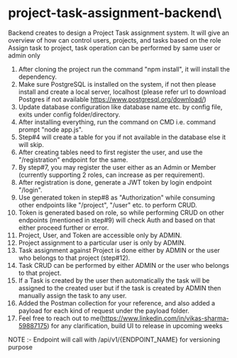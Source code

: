 # project-task-assignment-backend\
Backend creates to design a Project Task assignment system.
It will give an overview of how can control users, projects, and tasks based on the  role
Assign task to project, task operation can be performed by same user or admin only

1. After cloning the project run the command "npm install", it will install the dependency.
2. Make sure PostgreSQL is installed on the system, if not then please install and create a local server, localhost (please refer url to download Postgres if not available https://www.postgresql.org/download/)
3. Update database configuration like database name etc. by config file, exits under config folder/directory.
4. After installing everything, run the command on CMD i.e. command prompt "node app.js".
5. Step#4  will create a table for you if not available in the database else it will skip.
6. After creating tables need to first register the user, and use the "/registration" endpoint for the same.
7. By step#7, you may register the user either as an Admin or Member (currently supporting 2 roles, can increase as per requirement).
8. After registration is done, generate a JWT token by login endpoint "/login".
9. Use generated token in step#8 as "Authorization" while consuming other endpoints like "/project", "/user" etc. to perform CRUD.
10. Token is generated based on role, so while performing CRUD on other endpoints (mentioned in step#9) will check Auth and based on that either proceed further or error.
11. Project, User, and Token are accessible only by ADMIN.
12. Project assignment to a particular user is only by ADMIN.
13. Task assignment against Project is done either by ADMIN or the user who belongs to that project (step#12).
14. Task CRUD can be performed by either ADMIN or the user who belongs to that project.
15. If a Task is created by the user then automatically the task will be assigned to the created user but if the task is created by ADMIN then manually assign the task to any user. 
16. Added the Postman collection for your reference, and also added a payload for each kind of request under the payload folder.
17. Feel free to reach out to me(https://www.linkedin.com/in/vikas-sharma-59887175) for any clarification, build UI to release in upcoming weeks

NOTE :- Endpoint will call with /api/v1/{ENDPOINT_NAME} for versioning purpose